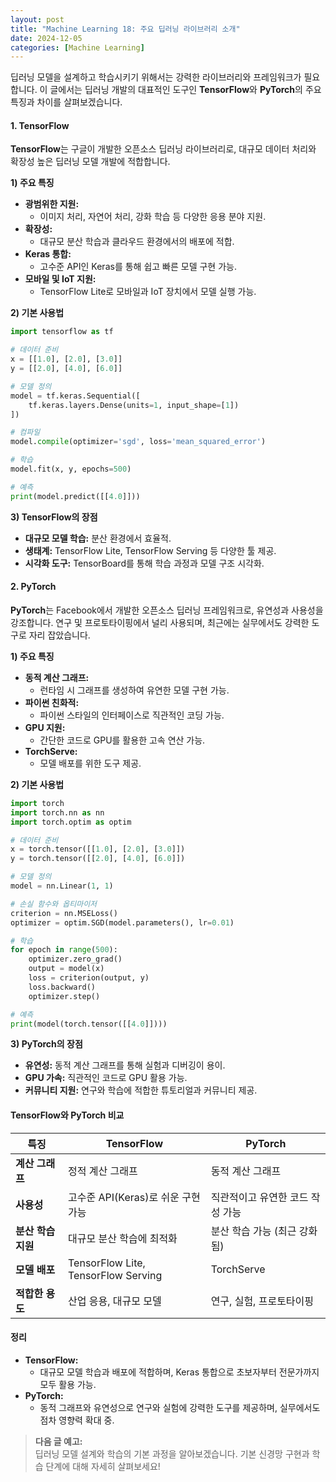 ```yaml
---
layout: post
title: "Machine Learning 18: 주요 딥러닝 라이브러리 소개"
date: 2024-12-05
categories: [Machine Learning] 
---
```



딥러닝 모델을 설계하고 학습시키기 위해서는 강력한 라이브러리와 프레임워크가 필요합니다. 이 글에서는 딥러닝 개발의 대표적인 도구인 **TensorFlow**와 **PyTorch**의 주요 특징과 차이를 살펴보겠습니다.


#### 1. TensorFlow

**TensorFlow**는 구글이 개발한 오픈소스 딥러닝 라이브러리로, 대규모 데이터 처리와 확장성 높은 딥러닝 모델 개발에 적합합니다.

**1) 주요 특징**
- **광범위한 지원:** 
  - 이미지 처리, 자연어 처리, 강화 학습 등 다양한 응용 분야 지원.
- **확장성:** 
  - 대규모 분산 학습과 클라우드 환경에서의 배포에 적합.
- **Keras 통합:** 
  - 고수준 API인 Keras를 통해 쉽고 빠른 모델 구현 가능.
- **모바일 및 IoT 지원:** 
  - TensorFlow Lite로 모바일과 IoT 장치에서 모델 실행 가능.

**2) 기본 사용법**
```python
import tensorflow as tf

# 데이터 준비
x = [[1.0], [2.0], [3.0]]
y = [[2.0], [4.0], [6.0]]

# 모델 정의
model = tf.keras.Sequential([
    tf.keras.layers.Dense(units=1, input_shape=[1])
])

# 컴파일
model.compile(optimizer='sgd', loss='mean_squared_error')

# 학습
model.fit(x, y, epochs=500)

# 예측
print(model.predict([[4.0]]))
```

**3) TensorFlow의 장점**
- **대규모 모델 학습:** 분산 환경에서 효율적.
- **생태계:** TensorFlow Lite, TensorFlow Serving 등 다양한 툴 제공.
- **시각화 도구:** TensorBoard를 통해 학습 과정과 모델 구조 시각화.


#### 2. PyTorch

**PyTorch**는 Facebook에서 개발한 오픈소스 딥러닝 프레임워크로, 유연성과 사용성을 강조합니다. 연구 및 프로토타이핑에서 널리 사용되며, 최근에는 실무에서도 강력한 도구로 자리 잡았습니다.

**1) 주요 특징**
- **동적 계산 그래프:** 
  - 런타임 시 그래프를 생성하여 유연한 모델 구현 가능.
- **파이썬 친화적:** 
  - 파이썬 스타일의 인터페이스로 직관적인 코딩 가능.
- **GPU 지원:** 
  - 간단한 코드로 GPU를 활용한 고속 연산 가능.
- **TorchServe:** 
  - 모델 배포를 위한 도구 제공.

**2) 기본 사용법**
```python
import torch
import torch.nn as nn
import torch.optim as optim

# 데이터 준비
x = torch.tensor([[1.0], [2.0], [3.0]])
y = torch.tensor([[2.0], [4.0], [6.0]])

# 모델 정의
model = nn.Linear(1, 1)

# 손실 함수와 옵티마이저
criterion = nn.MSELoss()
optimizer = optim.SGD(model.parameters(), lr=0.01)

# 학습
for epoch in range(500):
    optimizer.zero_grad()
    output = model(x)
    loss = criterion(output, y)
    loss.backward()
    optimizer.step()

# 예측
print(model(torch.tensor([[4.0]])))
```

**3) PyTorch의 장점**
- **유연성:** 동적 계산 그래프를 통해 실험과 디버깅이 용이.
- **GPU 가속:** 직관적인 코드로 GPU 활용 가능.
- **커뮤니티 지원:** 연구와 학습에 적합한 튜토리얼과 커뮤니티 제공.


#### TensorFlow와 PyTorch 비교

| **특징**            | **TensorFlow**                     | **PyTorch**                      |
|---------------------|------------------------------------|----------------------------------|
| **계산 그래프**      | 정적 계산 그래프                   | 동적 계산 그래프                  |
| **사용성**          | 고수준 API(Keras)로 쉬운 구현 가능 | 직관적이고 유연한 코드 작성 가능  |
| **분산 학습 지원**   | 대규모 분산 학습에 최적화          | 분산 학습 가능 (최근 강화됨)      |
| **모델 배포**        | TensorFlow Lite, TensorFlow Serving | TorchServe                       |
| **적합한 용도**      | 산업 응용, 대규모 모델             | 연구, 실험, 프로토타이핑          |


#### 정리

- **TensorFlow:** 
  - 대규모 모델 학습과 배포에 적합하며, Keras 통합으로 초보자부터 전문가까지 모두 활용 가능.
- **PyTorch:** 
  - 동적 그래프와 유연성으로 연구와 실험에 강력한 도구를 제공하며, 실무에서도 점차 영향력 확대 중.

> **다음 글 예고:**  
> 딥러닝 모델 설계와 학습의 기본 과정을 알아보겠습니다. 기본 신경망 구현과 학습 단계에 대해 자세히 살펴보세요!
